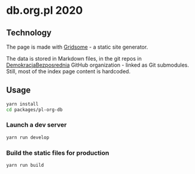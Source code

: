 # db.org.pl 2020

## Technology
The page is made with [Gridsome](https://gridsome.org/) - a static site generator.

The data is stored in Markdown files, in the git repos in [DemokracjaBezposrednia](https://github.com/DemokracjaBezposrednia) GitHub organization - linked as Git submodules. Still, most of the index page content is hardcoded.

## Usage
```sh
yarn install
cd packages/pl-org-db
```

### Launch a dev server
```sh
yarn run develop
```

### Build the static files for production
```sh
yarn run build
```
